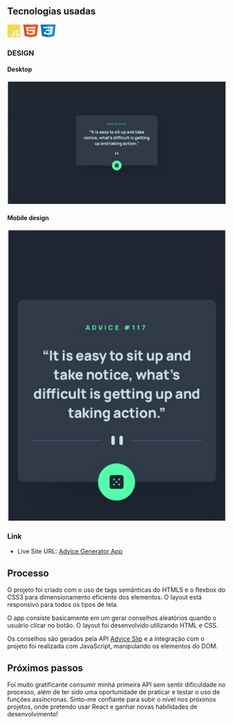 ## Tecnologias usadas

<img alt="JavaScript" height="30" width="30px" src="https://raw.githubusercontent.com/devicons/devicon/master/icons/javascript/javascript-plain.svg"> <img alt="HTML" height="30" width="40" src="https://raw.githubusercontent.com/devicons/devicon/master/icons/html5/html5-original.svg"><img alt="CSS" height="30" width="40" src="https://raw.githubusercontent.com/devicons/devicon/master/icons/css3/css3-original.svg">

### DESIGN

#### Desktop
![](./design/desktop-design.png)

#### Mobile design
![](./design/mobile-design.png)


### Link

- Live Site URL: <a href="https://als-samara.github.io/advice-generator-app/">Advice Generator App</a>

## Processo

O projeto foi criado com o uso de tags semânticas do HTML5 e o flexbox do CSS3 para dimensionamento eficiente dos elementos. O layout está responsivo para todos os tipos de tela. 

O app consiste basicamente em um gerar conselhos aleatórios quando o usuário clicar no botão. O layout foi desenvolvido utilizando HTML e CSS.

Os conselhos são gerados pela API [Advice Slip](https://api.adviceslip.com/) e a integração com o projeto foi realizada com JavaScript, manipulando os elementos do DOM.

## Próximos passos

Foi muito gratificante consumir minha primeira API sem sentir dificuldade no processo, além de ter sido uma oportunidade de praticar e testar o uso de funções assíncronas. Sinto-me confiante para subir o nível nos próximos projetos, onde pretendo usar React e ganhar novas habilidades de desenvolvimento!